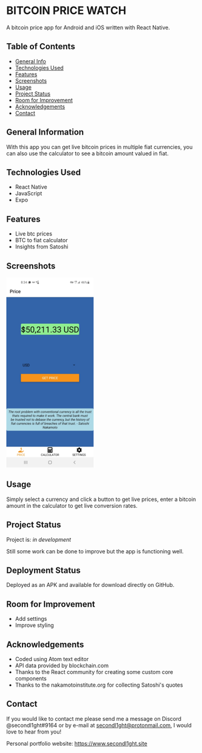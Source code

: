 # BITCOIN PRICE WATCH

A bitcoin price app for Android and iOS written with React Native.

## Table of Contents

-   [General Info](#general-information)
-   [Technologies Used](#technologies-used)
-   [Features](#features)
-   [Screenshots](#screenshots)
-   [Usage](#usage)
-   [Project Status](#project-status)
-   [Room for Improvement](#room-for-improvement)
-   [Acknowledgements](#acknowledgements)
-   [Contact](#contact)

## General Information

With this app you can get live bitcoin prices in multiple fiat currencies, you can also use the calculator to see a bitcoin amount valued in fiat.

## Technologies Used

-   React Native
-   JavaScript
-   Expo

## Features

-   Live btc prices
-   BTC to fiat calculator
-   Insights from Satoshi

## Screenshots

<img src='./assets/screenshot.jpeg' style='height:500px'>

## Usage

Simply select a currency and click a button to get live prices, enter a bitcoin amount in the calculator to get live conversion rates.

## Project Status

Project is: _in development_

Still some work can be done to improve but the app is functioning well.

## Deployment Status

Deployed as an APK and available for download directly on GitHub.

## Room for Improvement

-   Add settings
-   Improve styling

## Acknowledgements

-   Coded using Atom text editor
-   API data provided by blockchain.com
-   Thanks to the React community for creating some custom core components
-   Thanks to the nakamotoinstitute.org for collecting Satoshi's quotes

## Contact

If you would like to contact me please send me a message on Discord @secondl1ght#9164 or by e-mail at secondl1ght@protonmail.com, I would love to hear from you!

Personal portfolio website: <https://www.secondl1ght.site>
